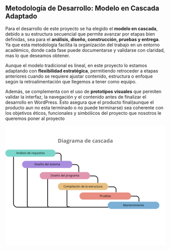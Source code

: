 ##  Metodología de Desarrollo: Modelo en Cascada Adaptado

Para el desarrollo de este proyecto se ha elegido el **modelo en cascada**, debido a su estructura secuencial que permite avanzar por etapas bien definidas, sea para el **análisis, diseño, construcción, pruebas y entrega**. Ya que esta metodología facilita la organización del trabajo en un entorno académico, donde cada fase puede documentarse y validarse con claridad, mas lo que deseamos obtener.

Aunque el modelo tradicional es lineal, en este proyecto lo estamos adaptando con **flexibilidad estratégica**, permitiendo retroceder a etapas anteriores cuando se requiere ajustar contenido, estructura o enfoque según la retroalimentación que llegemos a tener como equipo.

Además, se complementa con el uso de **prototipos visuales** que permiten validar la interfaz, la navegación y el contenido antes de finalizar el desarrollo en WordPress. Esto asegura que el producto final(aunque el producto aun no esta terminado o no puede terminarse) sea coherente con los objetivos éticos, funcionales y simbólicos del proyecto que nosotros le queremos poner al proyecto 

![](https://github.com/Starlight2D/P-gina-web-en-WordPress-que-funcione-como-gu-a-/blob/b837d09c6712d3d3e82329c862aade6aeba68569/gr%C3%A1ficocascada.png)

